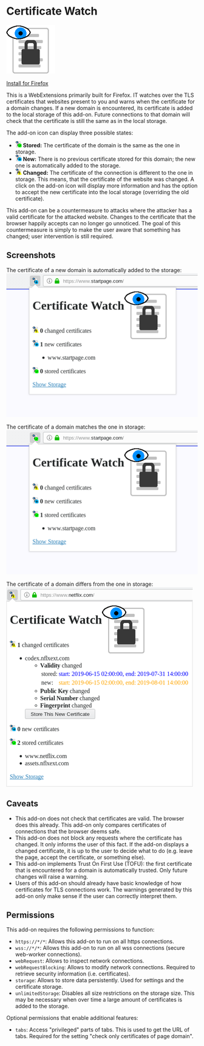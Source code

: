 Certificate Watch
=================
![Icon](icons/cw_128.png)

[Install for Firefox](https://addons.mozilla.org/en-US/firefox/addon/certwatch/)

This is a WebExtensions primarily built for Firefox. IT watches over the TLS
certificates that websites present to you and warns when the certificate for a
domain changes. If a new domain is encountered, its certificate is added to the
local storage of this add-on. Future connections to that domain will check that
the certificate is still the same as in the local storage.

The add-on icon can display three possible states:
* ![](icons/cw_16_stored.png) **Stored:** The certificate of the domain is the
  same as the one in storage.
* ![](icons/cw_16_tofu.png) **New:** There is no previous certificate stored for
  this domain; the new one is automatically added to the storage.
* ![](icons/cw_16_changed.png) **Changed:** The certificate of the connection is
  different to the one in storage. This means, that the certificate of the
  website was changed. A click on the add-on icon will display more information
  and has the option to accept the new certificate into the local storage
  (overriding the old certificate).


This add-on can be a countermeasure to attacks where the attacker has a valid
certificate for the attacked website. Changes to the certificate that the
browser happily accepts can no longer go unnoticed. The goal of this
countermeasure is simply to make the user aware that something has changed; user
intervention is still required.


Screenshots
-----------
The certificate of a new domain is automatically added to the storage:
![Screenshot](screenshots/cert_new.png)

The certificate of a domain matches the one in storage:
![Screenshot](screenshots/cert_stored.png)

The certificate of a domain differs from the one in storage:
![Screenshot](screenshots/cert_changed.png)


Caveats
-------
* This add-on does not check that certificates are valid. The browser does this
  already. This add-on only compares certificates of connections that the
  browser deems safe.
* This add-on does not block any requests where the certificate has changed. It
  only informs the user of this fact. If the add-on displays a changed
  certificate, it is up to the user to decide what to do (e.g. leave the page,
  accept the certificate, or something else).
* This add-on implements Trust On First Use (TOFU): the first certificate that
  is encountered for a domain is automatically trusted. Only future changes will
  raise a warning.
* Users of this add-on should already have basic knowledge of how certificates
  for TLS connections work. The warnings generated by this add-on only make
  sense if the user can correctly interpret them.

Permissions
-----------
This add-on requires the following permissions to function:
* `https://*/*`: Allows this add-on to run on all https connections.
* `wss://*/*`: Allows this add-on to run on all wss connections (secure
  web-worker connections).
* `webRequest`: Allows to inspect network connections.
* `webRequestBlocking`: Allows to modify network connections. Required to
  retrieve security information (i.e. certificates).
* `storage`: Allows to store data persistently. Used for settings and the
  certificate storage.
* `unlimitedStorage`: Disables all size restrictions on the storage size. This
  may be necessary when over time a large amount of certificates is added to the
  storage.

Optional permissions that enable additional features:
* `tabs`: Access "privileged" parts of tabs. This is used to get the URL of
  tabs. Required for the setting "check only certificates of page domain".
